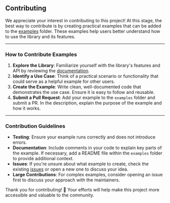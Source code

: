 ## Contributing

We appreciate your interest in contributing to this project! At this stage, the best way to contribute is by creating practical examples that can be added to the [examples](https://github.com/estebanrfp/gdb/tree/main/examples) folder. These examples help users better understand how to use the library and its features.

---

### How to Contribute Examples

1. **Explore the Library**: Familiarize yourself with the library's features and API by reviewing the [documentation](https://github.com/estebanrfp/gdb/blob/main/docs/index.md).
2. **Identify a Use Case**: Think of a practical scenario or functionality that could serve as a helpful example for other users.
3. **Create the Example**: Write clean, well-documented code that demonstrates the use case. Ensure it is easy to follow and reusable.
4. **Submit a Pull Request**: Add your example to the `examples` folder and submit a PR. In the description, explain the purpose of the example and how it works.

---

### Contribution Guidelines

- **Testing**: Ensure your example runs correctly and does not introduce errors.
- **Documentation**: Include comments in your code to explain key parts of the example. If necessary, add a README file within the `examples` folder to provide additional context.
- **Issues**: If you're unsure about what example to create, check the existing [issues](https://github.com/estebanrfp/gdb/issues) or open a new one to discuss your idea.
- **Large Contributions**: For complex examples, consider opening an issue first to discuss your approach with the maintainers.

Thank you for contributing! 🚀 Your efforts will help make this project more accessible and valuable to the community.